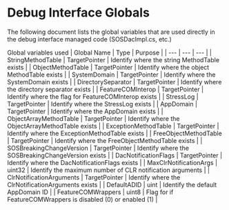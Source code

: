 # Debug Interface Globals

The following document lists the global variables that are used directly in the debug interface managed code (SOSDacImpl.cs, etc.)

Global variables used
| Global Name | Type | Purpose |
| --- | --- | --- |
| StringMethodTable | TargetPointer | Identify where the string MethodTable exists |
| ObjectMethodTable | TargetPointer | Identify where the object MethodTable exists |
| SystemDomain | TargetPointer | Identify where the SystemDomain exists |
| DirectorySeparator | TargetPointer | Identify where the directory separator exists |
| FeatureCOMInterop | TargetPointer | Identify where the flag for FeatureCOMInterop exists |
| StressLog | TargetPointer | Identify where the StressLog exists |
| AppDomain | TargetPointer | Identify where the AppDomain exists |
| ObjectArrayMethodTable | TargetPointer | Identify where the ObjectArrayMethodTable exists |
| ExceptionMethodTable | TargetPointer | Identify where the ExceptionMethodTable exists |
| FreeObjectMethodTable | TargetPointer | Identify where the FreeObjectMethodTable exists |
| SOSBreakingChangeVersion | TargetPointer | Identify where the SOSBreakingChangeVersion exists |
| DacNotificationFlags | TargetPointer | Identify where the DacNotificationFlags exists |
| MaxClrNotificationArgs | uint32 | Identify the maximum number of CLR notification arguments |
| ClrNotificationArguments | TargetPointer | Identify where the ClrNotificationArguments exists |
| DefaultADID | uint | Identify the default AppDomain ID |
| FeatureCOMWrappers | uint8 | Flag for if FeatureCOMWrappers is disabled (0) or enabled (1) |
